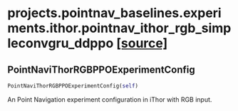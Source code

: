 # projects.pointnav_baselines.experiments.ithor.pointnav_ithor_rgb_simpleconvgru_ddppo [[source]](https://github.com/allenai/allenact/tree/master/projects/pointnav_baselines/experiments/ithor/pointnav_ithor_rgb_simpleconvgru_ddppo.py)

## PointNaviThorRGBPPOExperimentConfig
```python
PointNaviThorRGBPPOExperimentConfig(self)
```
An Point Navigation experiment configuration in iThor with RGB input.
